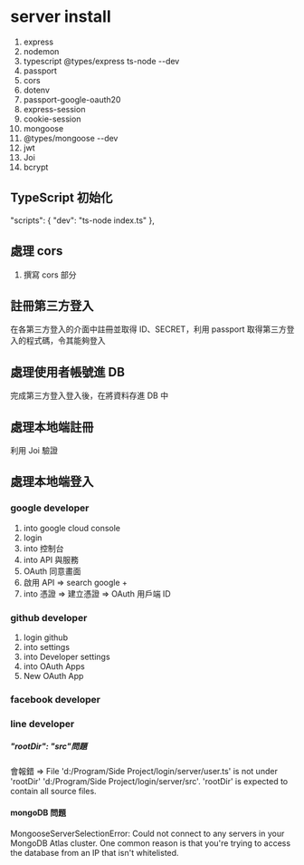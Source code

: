 # server install

1. express
2. nodemon
3. typescript @types/express ts-node --dev
4. passport
5. cors
6. dotenv
7. passport-google-oauth20
8. express-session
9. cookie-session
10. mongoose
11. @types/mongoose --dev
12. jwt
13. Joi
14. bcrypt

## TypeScript 初始化

"scripts": {
"dev": "ts-node index.ts"
},

## 處理 cors

1. 撰寫 cors 部分

## 註冊第三方登入

在各第三方登入的介面中註冊並取得 ID、SECRET，利用 passport 取得第三方登入的程式碼，令其能夠登入

## 處理使用者帳號進 DB

完成第三方登入登入後，在將資料存進 DB 中

## 處理本地端註冊

利用 Joi 驗證

## 處理本地端登入

### google developer

1. into google cloud console
2. login
3. into 控制台
4. into API 與服務
5. OAuth 同意畫面
6. 啟用 API => search google +
7. into 憑證 => 建立憑證 => OAuth 用戶端 ID

### github developer

1. login github
2. into settings
3. into Developer settings
4. into OAuth Apps
5. New OAuth App

### facebook developer

### line developer

##### "rootDir": "src"問題

會報錯 => File 'd:/Program/Side Project/login/server/user.ts' is not under 'rootDir' 'd:/Program/Side Project/login/server/src'. 'rootDir' is expected to contain all source files.

#### mongoDB 問題

MongooseServerSelectionError: Could not connect to any servers in your MongoDB Atlas cluster. One common reason is that you're trying to access the database from an IP that isn't whitelisted.

